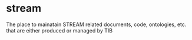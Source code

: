 # stream
The place to mainatain STREAM related documents, code, ontologies, etc. that are either produced or managed by TIB
